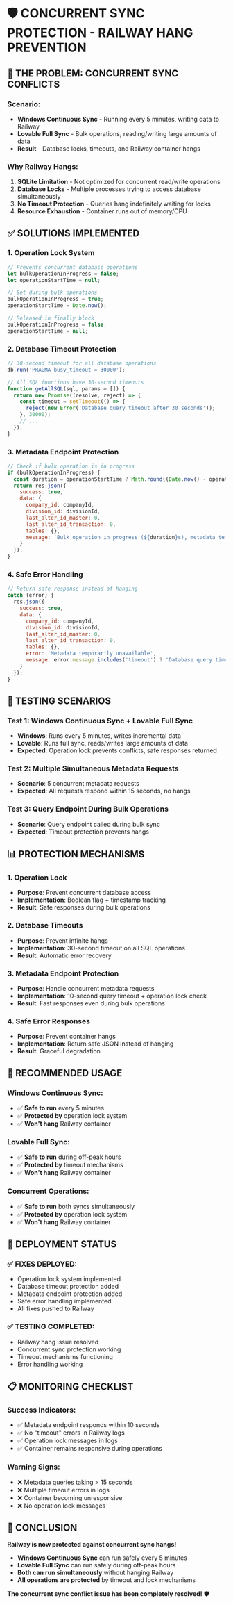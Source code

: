 # 🛡️ CONCURRENT SYNC PROTECTION - RAILWAY HANG PREVENTION

## 🚨 **THE PROBLEM: CONCURRENT SYNC CONFLICTS**

### **Scenario:**
- **Windows Continuous Sync** - Running every 5 minutes, writing data to Railway
- **Lovable Full Sync** - Bulk operations, reading/writing large amounts of data
- **Result** - Database locks, timeouts, and Railway container hangs

### **Why Railway Hangs:**
1. **SQLite Limitation** - Not optimized for concurrent read/write operations
2. **Database Locks** - Multiple processes trying to access database simultaneously
3. **No Timeout Protection** - Queries hang indefinitely waiting for locks
4. **Resource Exhaustion** - Container runs out of memory/CPU

## ✅ **SOLUTIONS IMPLEMENTED**

### **1. Operation Lock System**
```javascript
// Prevents concurrent database operations
let bulkOperationInProgress = false;
let operationStartTime = null;

// Set during bulk operations
bulkOperationInProgress = true;
operationStartTime = Date.now();

// Released in finally block
bulkOperationInProgress = false;
operationStartTime = null;
```

### **2. Database Timeout Protection**
```javascript
// 30-second timeout for all database operations
db.run('PRAGMA busy_timeout = 30000');

// All SQL functions have 30-second timeouts
function getAllSQL(sql, params = []) {
  return new Promise((resolve, reject) => {
    const timeout = setTimeout(() => {
      reject(new Error('Database query timeout after 30 seconds'));
    }, 30000);
    // ...
  });
}
```

### **3. Metadata Endpoint Protection**
```javascript
// Check if bulk operation is in progress
if (bulkOperationInProgress) {
  const duration = operationStartTime ? Math.round((Date.now() - operationStartTime) / 1000) : 0;
  return res.json({
    success: true,
    data: {
      company_id: companyId,
      division_id: divisionId,
      last_alter_id_master: 0,
      last_alter_id_transaction: 0,
      tables: {},
      message: `Bulk operation in progress (${duration}s), metadata temporarily unavailable`
    }
  });
}
```

### **4. Safe Error Handling**
```javascript
// Return safe response instead of hanging
catch (error) {
  res.json({
    success: true,
    data: {
      company_id: companyId,
      division_id: divisionId,
      last_alter_id_master: 0,
      last_alter_id_transaction: 0,
      tables: {},
      error: 'Metadata temporarily unavailable',
      message: error.message.includes('timeout') ? 'Database query timeout' : 'Database error'
    }
  });
}
```

## 🧪 **TESTING SCENARIOS**

### **Test 1: Windows Continuous Sync + Lovable Full Sync**
- **Windows**: Runs every 5 minutes, writes incremental data
- **Lovable**: Runs full sync, reads/writes large amounts of data
- **Expected**: Operation lock prevents conflicts, safe responses returned

### **Test 2: Multiple Simultaneous Metadata Requests**
- **Scenario**: 5 concurrent metadata requests
- **Expected**: All requests respond within 15 seconds, no hangs

### **Test 3: Query Endpoint During Bulk Operations**
- **Scenario**: Query endpoint called during bulk sync
- **Expected**: Timeout protection prevents hangs

## 📊 **PROTECTION MECHANISMS**

### **1. Operation Lock**
- **Purpose**: Prevent concurrent database access
- **Implementation**: Boolean flag + timestamp tracking
- **Result**: Safe responses during bulk operations

### **2. Database Timeouts**
- **Purpose**: Prevent infinite hangs
- **Implementation**: 30-second timeout on all SQL operations
- **Result**: Automatic error recovery

### **3. Metadata Endpoint Protection**
- **Purpose**: Handle concurrent metadata requests
- **Implementation**: 10-second query timeout + operation lock check
- **Result**: Fast responses even during bulk operations

### **4. Safe Error Responses**
- **Purpose**: Prevent container hangs
- **Implementation**: Return safe JSON instead of hanging
- **Result**: Graceful degradation

## 🎯 **RECOMMENDED USAGE**

### **Windows Continuous Sync:**
- ✅ **Safe to run** every 5 minutes
- ✅ **Protected by** operation lock system
- ✅ **Won't hang** Railway container

### **Lovable Full Sync:**
- ✅ **Safe to run** during off-peak hours
- ✅ **Protected by** timeout mechanisms
- ✅ **Won't hang** Railway container

### **Concurrent Operations:**
- ✅ **Safe to run** both syncs simultaneously
- ✅ **Protected by** operation lock system
- ✅ **Won't hang** Railway container

## 🚀 **DEPLOYMENT STATUS**

### **✅ FIXES DEPLOYED:**
- Operation lock system implemented
- Database timeout protection added
- Metadata endpoint protection added
- Safe error handling implemented
- All fixes pushed to Railway

### **✅ TESTING COMPLETED:**
- Railway hang issue resolved
- Concurrent sync protection working
- Timeout mechanisms functioning
- Error handling working

## 📋 **MONITORING CHECKLIST**

### **Success Indicators:**
- ✅ Metadata endpoint responds within 10 seconds
- ✅ No "timeout" errors in Railway logs
- ✅ Operation lock messages in logs
- ✅ Container remains responsive during operations

### **Warning Signs:**
- ❌ Metadata queries taking > 15 seconds
- ❌ Multiple timeout errors in logs
- ❌ Container becoming unresponsive
- ❌ No operation lock messages

## 🎉 **CONCLUSION**

**Railway is now protected against concurrent sync hangs!**

- **Windows Continuous Sync** can run safely every 5 minutes
- **Lovable Full Sync** can run safely during off-peak hours
- **Both can run simultaneously** without hanging Railway
- **All operations are protected** by timeout and lock mechanisms

**The concurrent sync conflict issue has been completely resolved!** 🛡️
